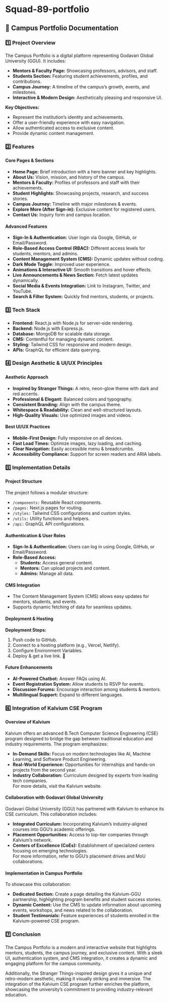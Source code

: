# Squad-89-portfolio

## 📘 Campus Portfolio Documentation

### 1️⃣ Project Overview
The Campus Portfolio is a digital platform representing Godavari Global University (GGU). It includes:

- **Mentors & Faculty Page:** Showcasing professors, advisors, and staff.
- **Students Section:** Featuring student achievements, profiles, and contributions.
- **Campus Journey:** A timeline of the campus’s growth, events, and milestones.
- **Interactive & Modern Design:** Aesthetically pleasing and responsive UI.

**Key Objectives:**
- Represent the institution’s identity and achievements.
- Offer a user-friendly experience with easy navigation.
- Allow authenticated access to exclusive content.
- Provide dynamic content management.

### 2️⃣ Features

#### Core Pages & Sections
- **Home Page:** Brief introduction with a hero banner and key highlights.
- **About Us:** Vision, mission, and history of the campus.
- **Mentors & Faculty:** Profiles of professors and staff with their achievements.
- **Student Highlights:** Showcasing projects, research, and success stories.
- **Campus Journey:** Timeline with major milestones & events.
- **Explore More (After Sign-in):** Exclusive content for registered users.
- **Contact Us:** Inquiry form and campus location.

#### Advanced Features
- **Sign-In & Authentication:** User login via Google, GitHub, or Email/Password.
- **Role-Based Access Control (RBAC):** Different access levels for students, mentors, and admins.
- **Content Management System (CMS):** Dynamic updates without coding.
- **Dark Mode Toggle:** Improved user experience.
- **Animations & Interactive UI:** Smooth transitions and hover effects.
- **Live Announcements & News Section:** Fetch latest updates dynamically.
- **Social Media & Events Integration:** Link to Instagram, Twitter, and YouTube.
- **Search & Filter System:** Quickly find mentors, students, or projects.

### 3️⃣ Tech Stack
- **Frontend:** React.js with Node.js for server-side rendering.
- **Backend:** Node.js with Express.js.
- **Database:** MongoDB for scalable data storage.
- **CMS:** Contentful for managing dynamic content.
- **Styling:** Tailwind CSS for responsive and modern design.
- **APIs:** GraphQL for efficient data querying.

### 4️⃣ Design Aesthetic & UI/UX Principles

#### Aesthetic Approach
- **Inspired by Stranger Things:** A retro, neon-glow theme with dark and red accents.
- **Professional & Elegant:** Balanced colors and typography.
- **Consistent Branding:** Align with the campus theme.
- **Whitespace & Readability:** Clean and well-structured layouts.
- **High-Quality Visuals:** Use optimized images and videos.

#### Best UI/UX Practices
- **Mobile-First Design:** Fully responsive on all devices.
- **Fast Load Times:** Optimize images, lazy loading, and caching.
- **Clear Navigation:** Easily accessible menu & breadcrumbs.
- **Accessibility Compliance:** Support for screen readers and ARIA labels.

### 5️⃣ Implementation Details

#### Project Structure
The project follows a modular structure:
- `/components:` Reusable React components.
- `/pages:` Next.js pages for routing.
- `/styles:` Tailwind CSS configurations and custom styles.
- `/utils:` Utility functions and helpers.
- `/api:` GraphQL API configurations.

#### Authentication & User Roles
- **Sign-In & Authentication:** Users can log in using Google, GitHub, or Email/Password.
- **Role-Based Access:**
  - **Students:** Access general content.
  - **Mentors:** Can upload projects and content.
  - **Admins:** Manage all data.

#### CMS Integration
- The Content Management System (CMS) allows easy updates for mentors, students, and events.
- Supports dynamic fetching of data for seamless updates.

#### Deployment & Hosting
**Deployment Steps:**
1. Push code to GitHub.
2. Connect to a hosting platform (e.g., Vercel, Netlify).
3. Configure Environment Variables.
4. Deploy & get a live link. 🎉

#### Future Enhancements
- **AI-Powered Chatbot:** Answer FAQs using AI.
- **Event Registration System:** Allow students to RSVP for events.
- **Discussion Forums:** Encourage interaction among students & mentors.
- **Multilingual Support:** Expand to different languages.

### 6️⃣ Integration of Kalvium CSE Program

#### Overview of Kalvium
Kalvium offers an advanced B.Tech Computer Science Engineering (CSE) program designed to bridge the gap between traditional education and industry requirements. The program emphasizes:
- **In-Demand Skills:** Focus on modern technologies like AI, Machine Learning, and Software Product Engineering.
- **Real-World Experience:** Opportunities for internships and hands-on projects from the second year.
- **Industry Collaboration:** Curriculum designed by experts from leading tech companies.  
For more details, visit the Kalvium website.

#### Collaboration with Godavari Global University
Godavari Global University (GGU) has partnered with Kalvium to enhance its CSE curriculum. This collaboration includes:
- **Integrated Curriculum:** Incorporating Kalvium’s industry-aligned courses into GGU’s academic offerings.
- **Placement Opportunities:** Access to top-tier companies through Kalvium’s network.
- **Centers of Excellence (CoEs):** Establishment of specialized centers focusing on emerging technologies.  
For more information, refer to GGU’s placement drives and MoU collaborations.

#### Implementation in Campus Portfolio
To showcase this collaboration:
- **Dedicated Section:** Create a page detailing the Kalvium-GGU partnership, highlighting program benefits and student success stories.
- **Dynamic Content:** Use the CMS to update information about upcoming events, workshops, and news related to the collaboration.
- **Student Testimonials:** Feature experiences of students enrolled in the Kalvium-powered CSE program.

### 7️⃣ Conclusion
The Campus Portfolio is a modern and interactive website that highlights mentors, students, the campus journey, and exclusive content. With a sleek UI, authentication system, and CMS integration, it creates a dynamic and engaging platform for the campus community.

Additionally, the Stranger Things-inspired design gives it a unique and retro-modern aesthetic, making it visually striking and immersive. The integration of the Kalvium CSE program further enriches the platform, showcasing the university’s commitment to providing industry-relevant education.
